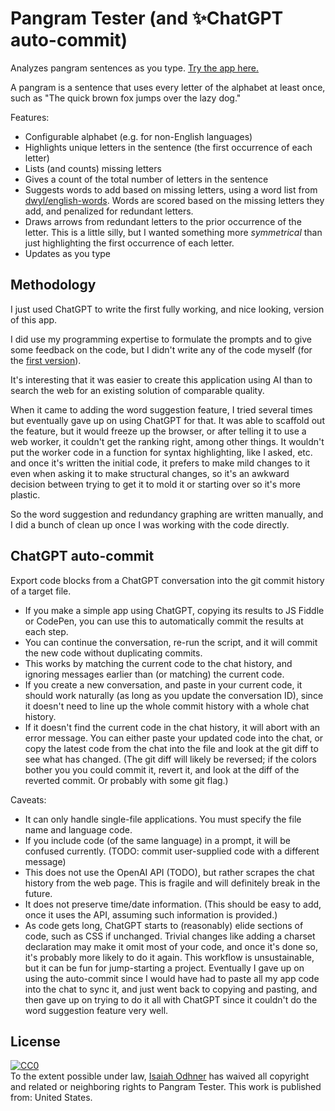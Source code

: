 
# Pangram Tester (and ✨ChatGPT auto-commit)

Analyzes pangram sentences as you type. [Try the app here.](https://1j01.github.io/pangram-tester/)

A pangram is a sentence that uses every letter of the alphabet at least once, such as "The quick brown fox jumps over the lazy dog."

Features:
- Configurable alphabet (e.g. for non-English languages)
- Highlights unique letters in the sentence (the first occurrence of each letter)
- Lists (and counts) missing letters
- Gives a count of the total number of letters in the sentence
- Suggests words to add based on missing letters, using a word list from [dwyl/english-words](https://github.com/dwyl/english-words). Words are scored based on the missing letters they add, and penalized for redundant letters.
- Draws arrows from redundant letters to the prior occurrence of the letter. This is a little silly, but I wanted something more *symmetrical* than just highlighting the first occurrence of each letter.
- Updates as you type

## Methodology

I just used ChatGPT to write the first fully working, and nice looking, version of this app.

I did use my programming expertise to formulate the prompts and to give some feedback on the code, but I didn't write any of the code myself (for the [first version](https://jsfiddle.net/1j01/g5rwmuqc/)).

It's interesting that it was easier to create this application using AI than to search the web for an existing solution of comparable quality.

When it came to adding the word suggestion feature, I tried several times but eventually gave up on using ChatGPT for that. It was able to scaffold out the feature, but it would freeze up the browser, or after telling it to use a web worker, it couldn't get the ranking right, among other things. It wouldn't put the worker code in a function for syntax highlighting, like I asked, etc. and once it's written the initial code, it prefers to make mild changes to it even when asking it to make structural changes, so it's an awkward decision between trying to get it to mold it or starting over so it's more plastic.

So the word suggestion and redundancy graphing are written manually, and I did a bunch of clean up once I was working with the code directly.

## ChatGPT auto-commit

Export code blocks from a ChatGPT conversation into the git commit history of a target file.

- If you make a simple app using ChatGPT, copying its results to JS Fiddle or CodePen, you can use this to automatically commit the results at each step.
- You can continue the conversation, re-run the script, and it will commit the new code without duplicating commits.
- This works by matching the current code to the chat history, and ignoring messages earlier than (or matching) the current code.
- If you create a new conversation, and paste in your current code, it should work naturally (as long as you update the conversation ID), since it doesn't need to line up the whole commit history with a whole chat history.
- If it doesn't find the current code in the chat history, it will abort with an error message. You can either paste your updated code into the chat, or copy the latest code from the chat into the file and look at the git diff to see what has changed. (The git diff will likely be reversed; if the colors bother you you could commit it, revert it, and look at the diff of the reverted commit. Or probably with some git flag.)

Caveats:
- It can only handle single-file applications. You must specify the file name and language code.
- If you include code (of the same language) in a prompt, it will be confused currently. (TODO: commit user-supplied code with a different message)
- This does not use the OpenAI API (TODO), but rather scrapes the chat history from the web page. This is fragile and will definitely break in the future.
- It does not preserve time/date information. (This should be easy to add, once it uses the API, assuming such information is provided.)
- As code gets long, ChatGPT starts to (reasonably) elide sections of code, such as CSS if unchanged. Trivial changes like adding a charset declaration may make it omit most of your code, and once it's done so, it's probably more likely to do it again. This workflow is unsustainable, but it can be fun for jump-starting a project. Eventually I gave up on using the auto-commit since I would have had to paste all my app code into the chat to sync it, and just went back to copying and pasting, and then gave up on trying to do it all with ChatGPT since it couldn't do the word suggestion feature very well.

## License

<p xmlns:dct="http://purl.org/dc/terms/" xmlns:vcard="http://www.w3.org/2001/vcard-rdf/3.0#">
  <a rel="license"
     href="https://creativecommons.org/publicdomain/zero/1.0/">
    <img src="https://i.creativecommons.org/p/zero/1.0/88x31.png" style="border-style: none;" alt="CC0" />
  </a>
  <br />
  To the extent possible under law,
  <a rel="dct:publisher"
     href="https://isaiahodhner.io">
    <span property="dct:title">Isaiah Odhner</span></a>
  has waived all copyright and related or neighboring rights to
  <span property="dct:title">Pangram Tester</span>.
This work is published from:
<span property="vcard:Country" datatype="dct:ISO3166"
      content="US" about="https://isaiahodhner.io">
  United States</span>.
</p>
